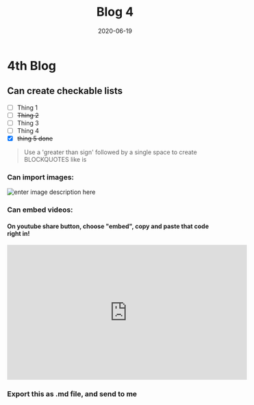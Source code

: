 ﻿---
caption: "The Reason For Our Existence"
title: "Blog 4"
date: "2020-06-19"
type: "blog"
img: "village_kids.jpg"
---

# 4th Blog

## Can create checkable lists
	

 - [ ] Thing 1
 - [ ] ~~Thing 2~~
 - [ ] Thing 3
 - [ ] Thing 4
 - [x] ~~thing 5 done~~

> Use a 'greater than sign' followed by a single space to create BLOCKQUOTES like is

### Can import images:

![enter image description here](https://cdn.guidingtech.com/imager/assets/210962/Cool-Flash-Wallpapers-in-HD-and-4K-for-Desktop-and-Mobile-1_4d470f76dc99e18ad75087b1b8410ea9.png?1545040423)
### Can embed videos:
#### On youtube share button, choose "embed", copy and paste that code right in!

<iframe width="560" height="315" src="https://www.youtube.com/embed/PWhpx2oymFs" frameborder="0" allow="accelerometer; autoplay; encrypted-media; gyroscope; picture-in-picture" allowfullscreen></iframe>



### Export this as .md file, and send to me

